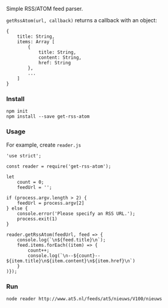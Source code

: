 Simple RSS/ATOM feed parser.

`getRssAtom(url, callback)` returns a callback with an object:

```
{
    title: String,
    items: Array [
        {
            title: String,
            content: String,
            href: String
        },
        ...
    ]
}
```

### Install

```
npm init
npm install --save get-rss-atom
```

### Usage

For example, create `reader.js`

```
'use strict';

const reader = require('get-rss-atom');

let
    count = 0;
    feedUrl = '';

if (process.argv.length > 2) {
    feedUrl = process.argv[2]
} else {
    console.error('Please specify an RSS URL.');
    process.exit(1)
}

reader.getRssAtom(feedUrl, feed => {
    console.log(`\n${feed.title}\n`);
    feed.items.forEach((item) => {
        count++;
        console.log(`\n--${count}-- ${item.title}\n${item.content}\n${item.href}\n`)
    }
)});
```

### Run

```
node reader http://www.at5.nl/feeds/at5/nieuws/V100/nieuws
```
